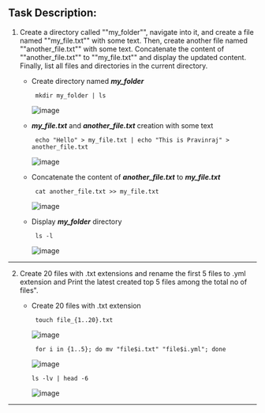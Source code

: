 ## Task Description:


1. Create a directory called ""my_folder"", navigate into it, and create a file named ""my_file.txt"" with some text. Then, create another file named ""another_file.txt"" with some text. Concatenate the content of ""another_file.txt"" to ""my_file.txt"" and display the updated content. Finally, list all files and directories in the current directory.
   
   - Create directory named _**my_folder**_ 

      ```
       mkdir my_folder | ls
      ```

      ![image](https://github.com/user-attachments/assets/39267f66-fdaa-496d-a5d4-3722b2d7cf30)

    - _**my_file.txt**_ and _**another_file.txt**_ creation with some text

      ```
       echo "Hello" > my_file.txt | echo "This is Pravinraj" > another_file.txt
      ```

      ![image](https://github.com/user-attachments/assets/df074e50-af80-4fdb-802b-b999a3ce47c1)

    - Concatenate the content of _**another_file.txt**_ to _**my_file.txt**_

      ```
       cat another_file.txt >> my_file.txt
      ```

       ![image](https://github.com/user-attachments/assets/6c9b870b-3183-4c32-b39f-7970770ab310)

    - Display **_my_folder_** directory
  
      ```
       ls -l
      ```

       ![image](https://github.com/user-attachments/assets/a445150c-f50a-4b04-a057-7dd40978a4a7)

___

2. Create 20 files with .txt extensions and rename the first 5 files to .yml extension and Print the latest created top 5 files among the total no of files".

   - Create 20 files with .txt extension
  
      ```
       touch file_{1..20}.txt
      ```

       ![image](https://github.com/user-attachments/assets/959db305-77fe-45d7-b759-bf69b2af1556)

      ```
       for i in {1..5}; do mv "file$i.txt" "file$i.yml"; done
      ```

      ![image](https://github.com/user-attachments/assets/a1095dc0-02b7-46b5-9d73-25945bd1db11)

       ```
       ls -lv | head -6
      ```

       ![image](https://github.com/user-attachments/assets/3c7eb18d-6b23-4b03-b4c7-6bbb98a8b3fc)


___
